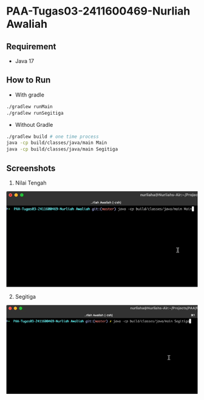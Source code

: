 # PAA-Tugas03-2411600469-Nurliah Awaliah

## Requirement
- Java 17

## How to Run

- With gradle

```bash
./gradlew runMain
./gradlew runSegitiga
```

- Without Gradle
```bash
./gradlew build # one time process
java -cp build/classes/java/main Main
java -cp build/classes/java/main Segitiga
```

## Screenshots

1. Nilai Tengah

![Nilai Tengah](screenshots/PAA-Tugas03-Nilai-Tengah.gif)

2. Segitiga

![Nilai Tengah](screenshots/PAA-Tugas03-Segitiga.gif)
